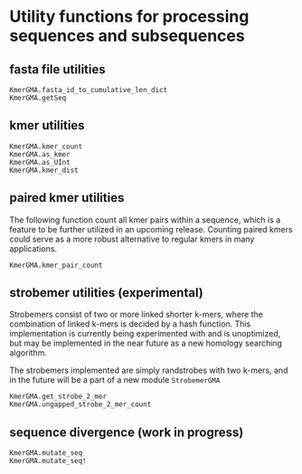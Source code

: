 # Utility functions for processing sequences and subsequences
## fasta file utilities
```@docs
KmerGMA.fasta_id_to_cumulative_len_dict
KmerGMA.getSeq
```

## kmer utilities
```@docs
KmerGMA.kmer_count
KmerGMA.as_kmer
KmerGMA.as_UInt
KmerGMA.kmer_dist
```

## paired kmer utilities
The following function count all kmer pairs within a sequence, which is a feature to be further utilized in an upcoming release. Counting paired kmers could serve as a more robust alternative to regular kmers in many applications.
```@docs
KmerGMA.kmer_pair_count
```

## strobemer utilities (experimental)
Strobemers consist of two or more linked shorter k-mers, where the combination of linked k-mers is decided by a hash function. This implementation is currently being experimented with and is unoptimized, but may be implemented in the near future as a new homology searching algorithm. 

The strobemers implemented are simply randstrobes with two k-mers, and in the future will be a part of a new module `StrobemerGMA`
```@docs
KmerGMA.get_strobe_2_mer
KmerGMA.ungapped_strobe_2_mer_count
```

## sequence divergence (work in progress)
```@docs
KmerGMA.mutate_seq
KmerGMA.mutate_seq!
```